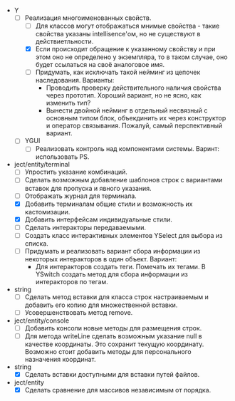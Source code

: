 - Y
    - [ ] Реализация многоименованных свойств.
        - [ ] Для классов могут отображаться мнимые свойства - такие свойства указаны intellisence'ом, но не существуют в действиетльности.
        - [x] Если происходит обращение к указанному свойству и при этом оно не определено у экземпляра, то в таком случае, оно будет ссылаться на своё аналоговое имя.
        - [ ] Придумать, как исключать такой нейминг из цепочек наследования. Варианты:
            - Проводить проверку действительного наличия свойства через прототип. Хороший вариант, но не ясно, как изменить тип?
            - Вынести двойной нейминг в отдельный несвязный с основным типом блок, объекдинить их через конструктор и оператор связывания. Пожалуй, самый перспективный вариант.
    - [ ] YGUI
        - [ ] Реализовать контроль над компонентами системы. Варинт: использовать PS.
- ject/entity/terminal
    - [ ] Упростить указание комбинаций.
    - [ ] Сделать возможным добавление шаблонов строк с вариантами вставок для пропуска и явного указания.
    - [ ] Отображать журнал для терминала.
    - [x] Добавить терминалам общие стили и возможность их кастомизации.
    - [x] Добавить интерфейсам индивидуальные стили.
    - [ ] Сделать интеракторы передаваемыми.
    - [ ] Создать класс интерактивных элементов YSelect для выбора из списка.
    - [ ] Придумать и реализовать вариант сбора информации из некоторых интеракторов в один объект. Вариант:
        - Для интеракторов создать теги. Помечать их тегами. В YSwitch создать метод для сбора информации из интеракторов по тегам.
- string
    - [ ] Сделать метод вставки для класса строк настраиваемым и добавить его копию для множественной вставки.
    - [ ] Усовершенствовать метод remove.
- ject/entity/console
    - [ ] Добавить консоли новые методы для размещения строк.
    - [ ] Для метода writeLine сделать возможным указание null в качестве координаты. Это сохранит текущую координату. Возможно стоит добавить методы для персонального назначения координат.
- string
    - [x] Сделать вставки доступными для вставки путей файлов.
- ject/entity
    - [x] Сделать сравнение для массивов независимым от порядка.